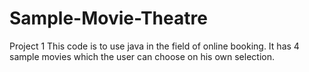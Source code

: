 # Sample-Movie-Theatre
Project 1
This code is to use java in the field of online booking. It has 4 sample movies which the user can choose on his own selection.
